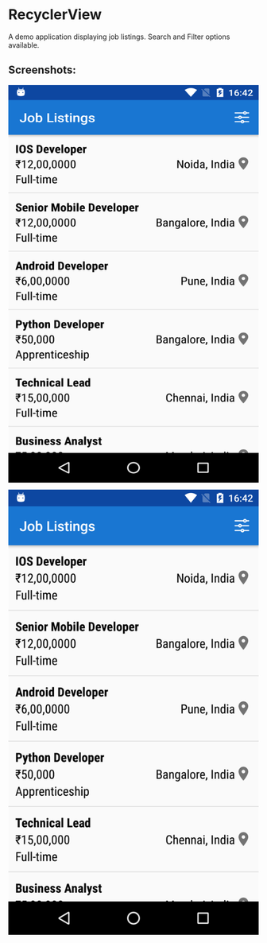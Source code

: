 # RecyclerView
A demo application displaying job listings. Search and Filter options available.

## Screenshots:
<a href="url"><img src="https://github.com/santimendon/RecyclerView/blob/master/screenshots/job_listings_dashboard.png" align="center" height="800" width="600" ></a>

![ScreenShot](https://github.com/santimendon/RecyclerView/blob/master/screenshots/job_listings_dashboard.png)
